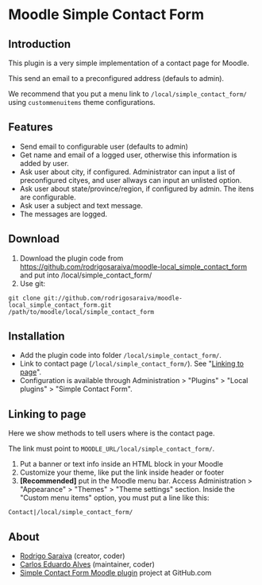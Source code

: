 Moodle Simple Contact Form
==========================


Introduction
------------
This plugin is a very simple implementation of a contact page for Moodle.

This send an email to a preconfigured address (defauls to admin).

We recommend that you put a menu link to `/local/simple_contact_form/` using `custommenuitems` theme configurations.


Features
--------
* Send email to configurable user (defaults to admin)
* Get name and email of a logged user, otherwise this information is added by user.
* Ask user about city, if configured. Administrator can input a list of preconfigured cityes, and user allways can input an unlisted option.
* Ask user about state/province/region, if configured by admin. The itens are configurable.
* Ask user a subject and text message.
* The messages are logged.


Download
--------
1. Download the plugin code from https://github.com/rodrigosaraiva/moodle-local_simple_contact_form and put into /local/simple_contact_form/
2. Use git:

`git clone git://github.com/rodrigosaraiva/moodle-local_simple_contact_form.git /path/to/moodle/local/simple_contact_form`


Installation
------------
- Add the plugin code into folder `/local/simple_contact_form/`.
- Link to contact page (`/local/simple_contact_form/`). See "[Linking to page](https://github.com/rodrigosaraiva/moodle-local_simple_contact_form/#linking-to-page)".
- Configuration is available through Administration > "Plugins" > "Local plugins" > "Simple Contact Form".


Linking to page
--------------
Here we show methods to tell users where is the contact page.

The link must point to `MOODLE_URL/local/simple_contact_form/`.

1. Put a banner or text info inside an HTML block in your Moodle
2. Customize your theme, like put the link inside header or footer
2. **[Recommended]** put in the Moodle menu bar. Access Administration > "Appearance" > "Themes" > "Theme settings" section. Inside the "Custom menu items" option, you must put a line like this:

`Contact|/local/simple_contact_form/`



About
----
* [Rodrigo Saraiva](https://github.com/rodrigosaraiva) (creator, coder)
* [Carlos Eduardo Alves](https://github.com/kmiksi) (maintainer, coder)
* [Simple Contact Form Moodle plugin](https://github.com/rodrigosaraiva/moodle-local_simple_contact_form) project at GitHub.com
